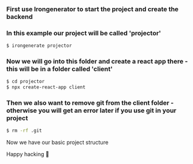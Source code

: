 ### First use Irongenerator to start the project and create the backend

### In this example our project will be called 'projector'

```bash
$ irongenerate projector
```

### Now we will go into this folder and create a react app there - this will be in a folder called 'client'

```bash
$ cd projector
$ npx create-react-app client
```

### Then we also want to remove git from the client folder - otherwise you will get an error later if you use git in your project

```bash
$ rm -rf .git
```

Now we have our basic project structure 

Happy hacking 💙
